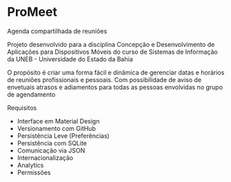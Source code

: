 # ProMeet
Agenda compartilhada de reuniões

Projeto desenvolvido para a disciplina Concepção e Desenvolvimento de Aplicações para
Dispositivos Móveis do curso de Sistemas de Informação da UNEB - Universidade do Estado da Bahia

O propósito é criar uma forma fácil e dinâmica de gerenciar datas e horários de reuniões
profissionais e pessoais. Com possibilidade de aviso de envetuais atrasos e adiamentos para
todas as pessoas envolvidas no grupo de agendamento

Requisitos
- Interface em Material Design
- Versionamento com GitHub
- Persistência Leve (Preferências)
- Persistência com SQLite
- Comunicação via JSON
- Internacionalização
- Analytics
- Permissões

